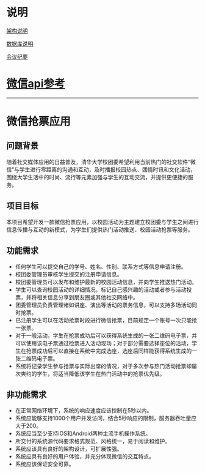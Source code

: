 # 说明
[架构说明](https://github.com/Software-Eng-THU-2015/LanxiangElectrician/blob/master/team/framework.md)

[数据库说明](https://github.com/Software-Eng-THU-2015/LanxiangElectrician/blob/master/team/database.md)

[会议纪要](https://github.com/Software-Eng-THU-2015/LanxiangElectrician/blob/master/team/meetings.md)

[微信api参考](https://github.com/Software-Eng-THU-2015/LanxiangElectrician/blob/master/team/wechat_api.md)
=======

-----
# 微信抢票应用

## 问题背景

随着社交媒体应用的日益普及，清华大学校团委希望利用当前热门的社交软件“微信”与学生进行零距离的沟通和互动，及时播报校园热点、团情时讯和文化活动，围绕大学生活中的时尚、流行等元素加强与学生的互动交流，并提供更便捷的服务。

## 项目目标

本项目希望开发一款微信抢票应用，以校园活动为主题建立校团委与学生之间进行信息传播与互动的新模式，为学生们提供热门活动推送、校园活动抢票等服务。

## 功能需求
* 任何学生可以提交自己的学号、姓名、性别、联系方式等信息申请注册。
* 校团委管理员审核学生提交的注册申请信息。
* 校团委管理员可以发布和维护最新的校园活动信息，并向学生推送热门活动。
* 学生可以查询校园活动的详细情况，标记自己感兴趣的活动或者参与活动投票，并将相关信息分享到朋友圈或其他社交网络中。
* 团委管理员负责管理诸如讲座、演出等活动的票务信息，可以支持多场活动同时抢票。
* 已注册学生可以在活动抢票时段进行微信抢票，目前规定一个账号一次只能抢一张票。
* 对于一般活动，学生在抢票成功后可以获得系统生成的一张二维码电子票，并可以使用该电子票通过检票进入活动现场；对于部分需要选择座位的活动，学生在抢票成功后可以直接在系统中完成选座，选座后同样能获得系统生成的一张二维码电子票。
* 系统将记录学生参与抢票与实际出席的情况，对于多次参与热门活动抢票却屡次爽约的学生，将适当降低该学生在热门活动中的抢票优先级。


## 非功能需求
* 在正常网络环境下，系统的响应速度应该控制在5秒以内。
* 系统应能够支持1000个用户并发访问，结合5秒响应的限制，服务器吞吐量应大于200。
* 系统应当至少支持iOS和Android两种主流手机操作系统。
* 所交付的系统源代码要求格式规范、风格统一，易于阅读和维护。
* 系统应该具有良好的架构设计，可扩展性强。
* 系统应具有良好的用户体验，并充分体现微信的交互特点。
* 系统应该保证安全可靠。